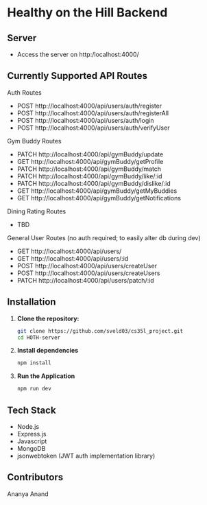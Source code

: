 # Healthy on the Hill Backend

## Server

* Access the server on http:/localhost:4000/

## Currently Supported API Routes

Auth Routes
* POST http://localhost:4000/api/users/auth/register
* POST http://localhost:4000/api/users/auth/registerAll
* POST http://localhost:4000/api/users/auth/login
* POST http://localhost:4000/api/users/auth/verifyUser

Gym Buddy Routes
* PATCH http://localhost:4000/api/gymBuddy/update
* GET http://localhost:4000/api/gymBuddy/getProfile
* PATCH http://localhost:4000/api/gymBuddy/match
* PATCH http://localhost:4000/api/gymBuddy/like/:id
* PATCH http://localhost:4000/api/gymBuddy/dislike/:id
* GET http://localhost:4000/api/gymBuddy/getMyBuddies
* GET http://localhost:4000/api/gymBuddy/getNotifications

Dining Rating Routes
* TBD

General User Routes (no auth required; to easily alter db during dev)
* GET http://localhost:4000/api/users/
* GET http://localhost:4000/api/users/:id
* POST http://localhost:4000/api/users/createUser
* POST http://localhost:4000/api/users/createUsers
* PATCH http://localhost:4000/api/users/patch/:id


## Installation

1. **Clone the repository:**
   ```bash
   git clone https://github.com/sveld03/cs35l_project.git
   cd HOTH-server
   ```
2. **Install dependencies**
    ```bash
    npm install
    ```
3. **Run the Application**
    ```bash
    npm run dev
    ```
## Tech Stack
* Node.js
* Express.js
* Javascript
* MongoDB
* jsonwebtoken (JWT auth implementation library)



## Contributors
Ananya Anand

